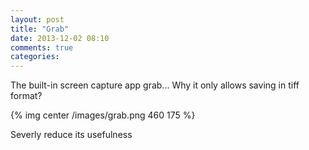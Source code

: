 ```yaml
---
layout: post
title: "Grab"
date: 2013-12-02 08:10
comments: true
categories: 
---
```


The built-in screen capture app grab... Why it only allows saving in tiff format?

{% img center /images/grab.png 460 175  %}

Severly reduce its usefulness
